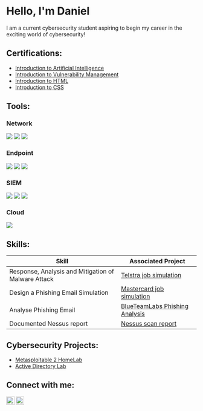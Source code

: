 <h1>Hello, I'm Daniel</h1>
I am a current cybersecurity student aspiring to begin my career in the exciting world of cybersecurity! 

  

<h2>Certifications:</h2>

  - [Introduction to Artificial Intelligence](Certificate.pdf)
  - [Introduction to Vulnerability Management](https://github.com/danielowen321/danielowen321/blob/main/Introduction%20to%20Vulnerability%20Management-course.pdf)
  - [Introduction to HTML](https://github.com/danielowen321/danielowen321/blob/main/HTML%20certificate.pdf)
  - [Introduction to CSS](https://github.com/danielowen321/danielowen321/blob/main/CSS%20certificate.pdf)


<h2>Tools:</h2>

### Network
<div>
    <img src="https://img.shields.io/badge/-Wireshark-1679A7?&style=for-the-badge&logo=Wireshark&logoColor=white" />
    <img src="https://img.shields.io/badge/-Nmap-589A8C?style=for-the-badge&logo=Nmap&logoColor=white" />
    <img src="https://img.shields.io/badge/-Cisco%20Packet%20Tracer-003B6F?style=for-the-badge&logo=Cisco&logoColor=white" />
</div>

### Endpoint
<div>
    <img src="https://img.shields.io/badge/-Nessus-00A4EF?style=for-the-badge&logo=Nessus&logoColor=white" />
    <img src="https://img.shields.io/badge/-SpiderFoot-7D4698?style=for-the-badge&logo=SpiderFoot&logoColor=white" />
    <img src="https://img.shields.io/badge/-Recon--ng-9933CC?style=for-the-badge&logoColor=white" />
</div>

### SIEM
<div>
    <img src="https://img.shields.io/badge/-Microsoft_Sentinel-0078D4?&style=for-the-badge&logo=Microsoft&logoColor=white" />
    <img src="https://img.shields.io/badge/-Splunk-000000?&style=for-the-badge&logo=Splunk&logoColor=white" />
    <img src="https://img.shields.io/badge/-Elastic-005571?&style=for-the-badge&logo=Elastic&logoColor=white" />
</div>

### Cloud
<div>
    <img src="https://img.shields.io/badge/-Azure-0089D6?style=for-the-badge&logo=microsoft-azure&logoColor=white" />

</div>

<h2>Skills:</h2>


| Skill                                         | Associated Project         |
|-----------------------------------------------|----------------------------|
| Response, Analysis and Mitigation of Malware Attack        |[Telstra job simulation ](https://github.com/danielowen321/danielowen321/blob/main/Telstra%20job%20sim%20certificate.pdf)|
| Design a Phishing Email Simulation                         |[Mastercard job simulation](https://github.com/danielowen321/danielowen321/blob/main/mastercard%20job%20sim%20certificate.pdf)|
| Analyse Phishing Email                                     |[BlueTeamLabs Phishing Analysis](https://blueteamlabs.online/achievement/share/challenge/76861/16)|
| Documented Nessus report                                   | [Nessus scan report](https://github.com/danielowen321/danielowen321/blob/main/Nessus%20security%20scan%20report.pdf)|
                                                           
                                                           

<h2>Cybersecurity Projects:</h2>

  - [Metasploitable 2 HomeLab](https://github.com/danielowen321/Metasploitable2-HomeLab)
  - [Active Directory Lab](https://github.com/danielowen321/Active-Directory-Lab)


<h2>Connect with me:</h2>

[<img align="left" alt="DanielOwen | LinkedIn" width="22px" src="https://cdn.jsdelivr.net/npm/simple-icons@v3/icons/linkedin.svg" />][linkedin]
[<img align="left" alt="DanielOwen | Instagram" width="22px" src="https://cdn.jsdelivr.net/npm/simple-icons@v3/icons/instagram.svg" />][instagram]



[instagram]: https://www.instagram.com/dann_owenn/
[linkedin]: https://www.linkedin.com/in/danielowen321/


<!--
**danielowen321** is a ✨ _special_ ✨ repository because its `README.md` (this file) appears on your GitHub profile.

